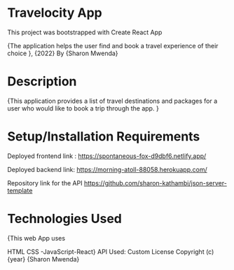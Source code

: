 # Travelocity App
This project was bootstrapped with Create React App

{The application helps the user find and book a travel experience of their choice }, {2022}
By {Sharon Mwenda}

# Description
{This application provides a list of travel destinations and packages for a user who would like to book a trip through the app. }

# Setup/Installation Requirements
Deployed frontend link : https://spontaneous-fox-d9dbf6.netlify.app/

Deployed backend link: https://morning-atoll-88058.herokuapp.com/


Repository link for the API
https://github.com/sharon-kathambi/json-server-template

# Technologies Used
{This web App uses

HTML
CSS -JavaScript-React} API Used: Custom
License
Copyright (c) {year} {Sharon Mwenda}